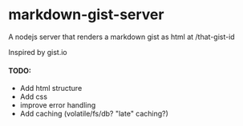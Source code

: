 markdown-gist-server
=========

A nodejs server that renders a markdown gist as html at /that-gist-id

Inspired by gist.io


#### TODO:
* Add html structure
* Add css
* improve error handling
* Add caching (volatile/fs/db? "late" caching?)

